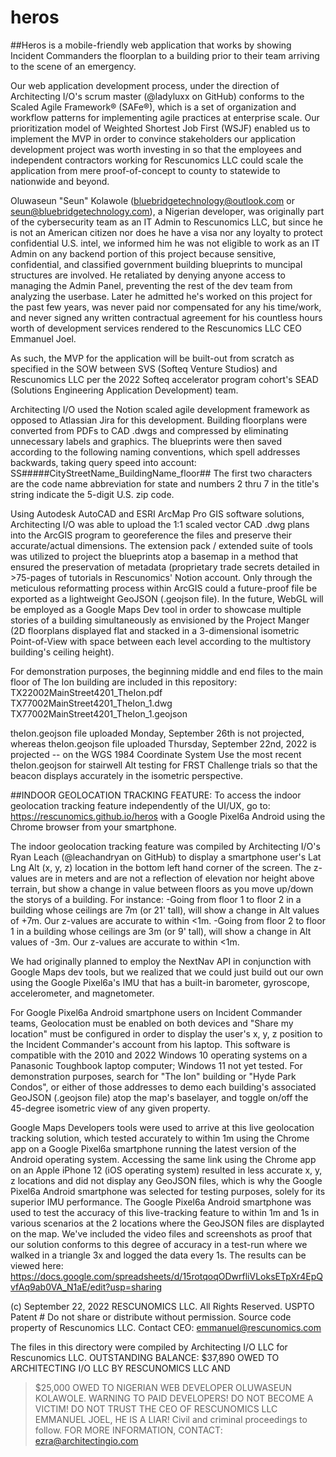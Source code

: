 # heros 

##Heros is a mobile-friendly web application that works by showing Incident Commanders the floorplan to a building prior to their team arriving to the scene of an emergency. 

Our web application development process, under the direction of Architecting I/O's scrum master (@ladyluxx on GitHub) conforms to the Scaled Agile Framework® (SAFe®), which is a set of organization and workflow patterns for implementing agile practices at enterprise scale. Our prioritization model of Weighted Shortest Job First (WSJF) enabled us to implement the MVP in order to convince stakeholders our application development project was worth investing in so that the employees and independent contractors working for Rescunomics LLC could scale the application from mere proof-of-concept to county to statewide to nationwide and beyond. 

Oluwaseun "Seun" Kolawole (bluebridgetechnology@outlook.com or seun@bluebridgetechnology.com), a Nigerian developer, was originally part of the cybersecurity team as an IT Admin to Rescunomics LLC, but since he is not an American citizen nor does he have a visa nor any loyalty to protect confidential U.S. intel, we informed him he was not eligible to work as an IT Admin on any backend portion of this project because sensitive, confidential, and classified government building blueprints to muncipal structures are involved. He retaliated by denying anyone access to managing the Admin Panel, preventing the rest of the dev team from analyzing the userbase. Later he admitted he's worked on this project for the past few years, was never paid nor compensated for any his time/work, and never signed any written contractual agreement for his countless hours worth of development services rendered to the Rescunomics LLC CEO Emmanuel Joel. 

As such, the MVP for the application will be built-out from scratch as specified in the SOW between SVS (Softeq Venture Studios) and Rescunomics LLC per the 2022 Softeq accelerator program cohort's SEAD (Solutions Engineering Application Development) team. 

Architecting I/O used the Notion scaled agile development framework as opposed to Atlassian Jira for this development. Building floorplans were converted from PDFs to CAD .dwgs and compressed by eliminating unnecessary labels and graphics. The blueprints were then saved according to the following naming conventions, which spell addresses backwards, taking query speed into account: 
SS#####CityStreetName_BuildingName_floor##
The first two characters are the code name abbreviation for state and numbers 2 thru 7 in the title's string indicate the 5-digit U.S. zip code.

Using Autodesk AutoCAD and ESRI ArcMap Pro GIS software solutions, Architecting I/O was able to upload the 1:1 scaled vector CAD .dwg plans into the ArcGIS program to georeference the files and preserve their accurate/actual dimensions. The extension pack / extended suite of tools was utilized to project the blueprints atop a basemap in a method that ensured the preservation of metadata (proprietary trade secrets detailed in >75-pages of tutorials in Rescunomics' Notion account. Only through the meticulous reformatting process within ArcGIS could a future-proof file be exported as a lightweight GeoJSON (.geojson file). In the future, WebGL will be employed as a Google Maps Dev tool in order to showcase multiple stories of a building simultaneously as envisioned by the Project Manger (2D floorplans displayed flat and stacked in a 3-dimensional isometric Point-of-View with space between each level according to the multistory building's ceiling height). 

For demonstration purposes, the beginning middle and end files to the main floor of The Ion building are included in this repository:
TX22002MainStreet4201_TheIon.pdf
TX77002MainStreet4201_TheIon_1.dwg
TX77002MainStreet4201_TheIon_1.geojson

theIon.geojson file uploaded Monday, September 26th is not projected, whereas
theIon.geojson file uploaded Thursday, September 22nd, 2022 is projected -- on the WGS 1984 Coordinate System
Use the most recent theIon.geojson for stairwell Alt testing for FRST Challenge trials so that the beacon displays accurately in the isometric perspective.

##INDOOR GEOLOCATION TRACKING FEATURE: To access the indoor geolocation tracking feature independently of the UI/UX, go to: https://rescunomics.github.io/heros with a Google Pixel6a Android using the Chrome browser from your smartphone.

The indoor geolocation tracking feature was compiled by Architecting I/O's Ryan Leach (@leachandryan on GitHub) to display a smartphone user's Lat Lng Alt (x, y, z) location in the bottom left hand corner of the screen. The z-values are in meters and are not a reflection of elevation nor height above terrain, but show a change in value between floors as you move up/down the storys of a building. For instance: 
-Going from floor 1 to floor 2 in a building whose ceilings are 7m (or 21' tall), will show a change in Alt values of +7m. Our z-values are accurate to within <1m. 
-Going from floor 2 to floor 1 in a building whose ceilings are 3m (or 9' tall), will show a change in Alt values of -3m. Our z-values are accurate to within <1m. 

We had originally planned to employ the NextNav API in conjunction with Google Maps dev tools, but we realized that we could just build out our own using the Google Pixel6a's IMU that has a built-in barometer, gyroscope, accelerometer, and magnetometer. 

For Google Pixel6a Android smartphone users on Incident Commander teams, Geolocation must be enabled on both devices and "Share my location" must be configured in order to display the user's x, y, z position to the Incident Commander's account from his laptop. This software is compatible with the 2010 and 2022 Windows 10 operating systems on a Panasonic Toughbook laptop computer; Windows 11 not yet tested. For demonstration purposes, search for "The Ion" building or "Hyde Park Condos", or either of those addresses to demo each building's associated GeoJSON (.geojson file) atop the map's baselayer, and toggle on/off the 45-degree isometric view of any given property. 

Google Maps Developers tools were used to arrive at this live geolocation tracking solution, which tested accurately to within 1m using the Chrome app on a Google Pixel6a smartphone running the latest version of the Android operating system. Accessing the same link using the Chrome app on an Apple iPhone 12 (iOS operating system) resulted in less accurate x, y, z locations and did not display any GeoJSON files, which is why the Google Pixel6a Android smartphone was selected for testing purposes, solely for its superior IMU performance. The Google Pixel6a Android smartphone was used to test the accuracy of this live-tracking feature to within 1m and 1s in various scenarios at the 2 locations where the GeoJSON files are displayted on the map. We've included the video files and screenshots as proof that our solution conforms to this degree of accuracy in a test-run where we walked in a triangle 3x and logged the data every 1s. The results can be viewed here: https://docs.google.com/spreadsheets/d/15rotqoqODwrfliVLoksETpXr4EpQvfAq9ab0VA_N1aE/edit?usp=sharing 

(c) September 22, 2022 RESCUNOMICS LLC. All Rights Reserved. USPTO Patent #
Do not share or distribute without permission. 
Source code property of Rescunomics LLC.
Contact CEO: emmanuel@rescunomics.com

The files in this directory were compiled by Architecting I/O LLC for Rescunomics LLC.
OUTSTANDING BALANCE: $37,890 OWED TO ARCHITECTING I/O LLC BY RESCUNOMICS LLC AND
>$25,000 OWED TO NIGERIAN WEB DEVELOPER OLUWASEUN KOLAWOLE. WARNING TO PAID DEVELOPERS! 
DO NOT BECOME A VICTIM! DO NOT TRUST THE CEO OF RESCUNOMICS LLC EMMANUEL JOEL, HE IS A LIAR!
Civil and criminal proceedings to follow. FOR MORE INFORMATION, CONTACT: ezra@architectingio.com
